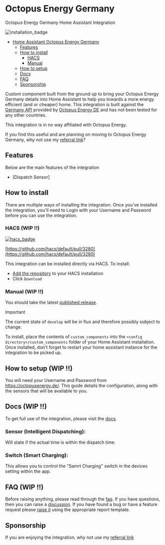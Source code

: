 # Octopus Energy Germany
Octopus Energy Germany Home Assistant Integration

![installation_badge](https://img.shields.io/badge/dynamic/json?color=41BDF5&logo=home-assistant&label=integration%20usage&suffix=%20installs&cacheSeconds=15600&url=https://analytics.home-assistant.io/custom_integrations.json&query=$.octopus_germany.total) 
- [Home Assistant Octopus Energy Germany](#home-assistant-octopus-energy-germany)
  - [Features](#features)
  - [How to install](#how-to-install)
    - [HACS](#hacs)
    - [Manual](#manual)
  - [How to setup](#how-to-setup)
  - [Docs](#docs)
  - [FAQ](#faq)
  - [Sponsorship](#sponsorship)

Custom component built from the ground up to bring your Octopus Energy Germany details into Home Assistant to help you towards a more energy efficient (and or cheaper) home. This integration is built against the [Germany API](https://api.oeg-kraken.energy/v1/graphql/) provided by [Octopus Energy DE](https://octopusenergy.de/blog/ratgeber/auf-der-suche-nach-deutschen-energie-vorreitern) and has not been tested for any other countries. 

This integration is in no way affiliated with Octopus Energy.

If you find this useful and are planning on moving to Octopus Energy Germany, why not use my [referral link](https://share.octopusenergy.de/free-cat-744)?

## Features

Below are the main features of the integration

* [Dispatch Sensor]

## How to install

There are multiple ways of installing the integration. Once you've installed the integration, you'll need to Login with your Username and Password before you can use the integration.

### HACS (WIP !!)

[![hacs_badge](https://img.shields.io/badge/HACS-Default-41BDF5.svg?style=for-the-badge)](https://github.com/hacs/integration) 

[https://github.com/hacs/default/pull/3280](https://github.com/hacs/default/pull/3280)

This integration can be installed directly via HACS. To install:

* [Add the repository](https://my.home-assistant.io/redirect/hacs_repository/?owner=thecem&repository=octopus_germany&category=integration) to your HACS installation
* Click `Download`

### Manual (WIP !!)

You should take the latest [published release](https://github.com/thecem/octopus_germany/releases). 

> [!IMPORTANT]
> The current state of `develop` will be in flux and therefore possibly subject to change.

To install, place the contents of `custom_components` into the `<config directory>/custom_components` folder of your Home Assistant installation. Once installed, don't forget to restart your home assistant instance for the integration to be picked up.

## How to setup (WIP !!)

You will need your Username and Password from https://octopusenergy.de/. This guide details the configuration, along with the sensors that will be available to you.

## Docs  (WIP !!)

To get full use of the integration, please visit the [docs](https://thecem.github.io/octopus_germany/).

### Sensor (Intelligent Dispatching):
  Will state if the actual time is within the dispatch time.  
  
### Switch (Smart Charging):
  This allows you to control the "Samrt Charging" switch in the devices setting within the app.

## FAQ  (WIP !!)

Before raising anything, please read through the [faq](https://thecem.github.io/octopus_germany/faq). If you have questions, then you can raise a [discussion](https://thecem.github.io/octopus_germany/discussions). If you have found a bug or have a feature request please [raise it](https://thecem.github.io/octopus_germany/issues) using the appropriate report template.

## Sponsorship

If you are enjoying the integration, why not use my [referral link](https://share.octopusenergy.de/free-cat-744)
